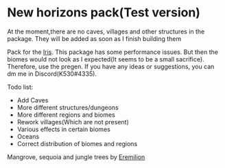 # New horizons pack(Test version)
At the moment,there are no caves, villages and other structures in the package. They will be added as soon as I finish building them

Pack for the [Iris](https://www.spigotmc.org/resources/iris-world-gen-custom-biome-colors.84586/). This package has some performance issues. But then the biomes would not look as I expected(It seems to be a small sacrifice). Therefore, use the pregen. If you have any ideas or suggestions, you can dm me in Discord(K530#4335).

Todo list:
- Add Caves
- More different structures/dungeons
- More different regions and biomes
- Rework villages(Which are not present)
- Various effects in certain biomes
- Oceans
- Correct distribution of biomes and regions

Mangrove, sequoia and jungle trees by [Eremilion](https://www.planetminecraft.com/member/eremilion/)
